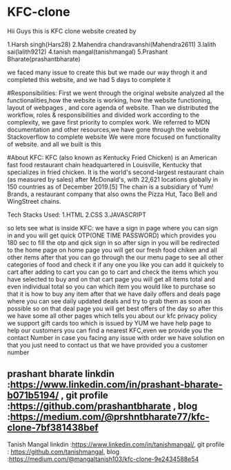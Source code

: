 # KFC-clone
Hii Guys this is KFC clone website created by

1.Harsh singh(Hars28)
2.Mahendra chandravanshi(Mahendra2611)
3.lalith sai(lalith9212)
4.tanish mangal(tanishmangal)
5.Prashant Bharate(prashantbharate)



we faced many issue to create this but we made our way throgh it and completed this website, and we had 5 days to complete it

#Responsibilities:
  First we went through the original website analyzed all the functionalities,how the website is working,
  how the website functioning, layout of webpages , and core agenda of website.
  Than we distributed the workflow, roles & responsibilities and divided work according to the complexity,
  we gave first priority to complex work. We referred to MDN documentation and other resources,we have gone through the website Stackoverflow to complete website
  We were more focused on functionality of website.
  and all we built is this

#About KFC:
  KFC (also known as Kentucky Fried Chicken) is an American fast food restaurant chain headquartered in Louisville,
  Kentucky that specializes in fried chicken. It is the world's second-largest restaurant chain (as measured by sales) after McDonald's,
  with 22,621 locations globally in 150 countries as of December 2019.[5] The chain is a subsidiary of Yum! Brands,
  a restaurant company that also owns the Pizza Hut, Taco Bell and WingStreet chains.

Tech Stacks Used:
  1.HTML
  2.CSS
  3.JAVASCRIPT
  
so lets see what is inside KFC:
  we have a sign in page where you can sign in and you will get quick OTP(ONE TIME PASSWORD) which provides you 180 sec to fill the otp and qick sign in
  so after sign in you will be redirected to the home page
  on home page you will get our fresh food chiken and all other items
  after that you can go through the our menu page to see all other categories of food and check it if any one you like you can add it quickely to cart 
  after adding to cart you can go to cart and check the items which you have selected to buy 
  and on that cart page you will get all items total and even individual total so you can which item you would like to purchase
  so that it is how to buy any item
  after that we have daily offers and deals page where you can see
  daily updated deals and try to grab them as soon as possible 
  so on that deal page you will get best offers of the day
  so after this we have some all other pages which tells you about our kfc
  privacy policy we support gift cards too which is issued by YUM
  we have help page to help our customers
  you can find a nearest KFC,even we provide you the contact Number
  in case you facing any issue with order we have solution on that you just need to contact us that we have provided you a customer number
  
  
  prashant bharate
  linkdin :https://www.linkedin.com/in/prashant-bharate-b071b5194/  ,
  git profile :https://github.com/prashantbharate  ,
  blog :https://medium.com/@prshntbharate77/kfc-clone-7bf381438bef
-------------------------------------------------------------------------------------------------------------------------------------------
   Tanish Mangal
  linkdin :https://www.linkedin.com/in/tanishmangal/,
  git profile : https://github.com/tanishmangal,
  blog :https://medium.com/@mangaltanish103/kfc-clone-9e2434588e54
  


